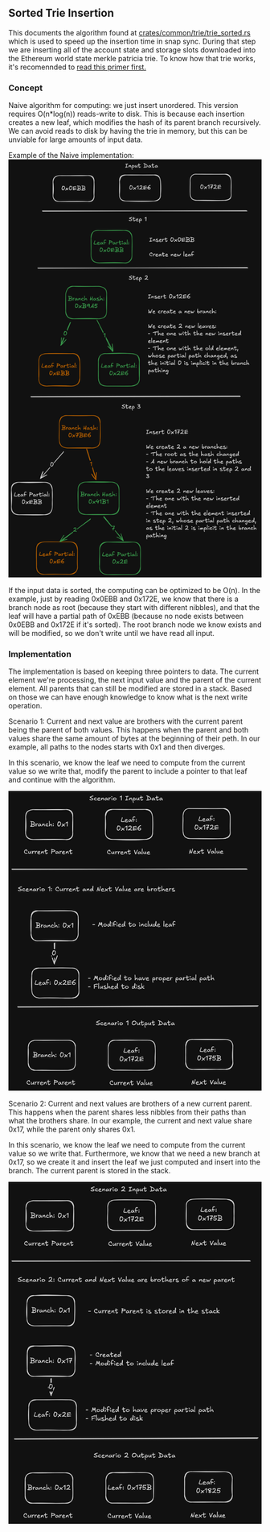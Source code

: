 ## Sorted Trie Insertion

This documents the algorithm found at [crates/common/trie/trie_sorted.rs](/crates/common/trie/trie_sorted.rs)
which is used to speed up the insertion time in snap sync.
During that step we are inserting all of the account state and storage
slots downloaded into the Ethereum world state merkle patricia trie.
To know how that trie works, it's recomennded to [read this primer first.](https://epf.wiki/#/wiki/EL/data-structures?id=world-state-trie)

### Concept

Naive algorithm for computing: we just insert unordered. 
This version requires O(n\*log(n)) reads-write to disk. 
This is because each insertion creates a new leaf, which modifies 
the hash of its parent branch recursively. We can avoid reads
to disk by having the trie in memory, but this can be unviable
for large amounts of input data.

Example of the Naive implementation:
![Image showing the insertion of 3 elements 0x0EBB, 0x12E6, 0x172E. Each one requiring multiple new reads and writes](sorted_trie_insert/Naive%20Insertion%20Example%201.png)

If the input data is sorted, the computing can be optimized to be O(n).
In the example, just by reading 0x0EBB and 0x172E, we know that there is 
a branch node as root (because they start with different nibbles), and
that the leaf will have a partial path of 0xEBB (because no node exists
between 0x0EBB and 0x172E if it's sorted). The root branch node we know exists and will be modified, so we don't write until we have read all
input.

### Implementation

The implementation is based on keeping three pointers to data. The current
element we're processing, the next input value and the parent of the current
element. All parents that can still be modified are stored in a stack. 
Based on those we can have enough knowledge to know what is the 
next write operation.

Scenario 1: Current and next value are brothers with the current
parent being the parent of both values. This happens when
the parent and both values share the same amount of bytes at the beginning of 
their peth. In our example, all paths to the nodes starts with 0x1 and
then diverges.

In this scenario, we know the leaf we need to compute from the current value
so we write that, modify the parent to include a pointer to that leaf 
and continue with the algorithm.

![Image showing the insertion of 1 elements with a current parent branch 0x1, the current element 0x12E6 and next element 0x172E. 0x12E6 is inserted with a single write](sorted_trie_insert/Sorted%20Insertion%20Scenario%201.png)

Scenario 2: Current and next values are brothers of a new current parent.
This happens when the parent shares less nibbles from their paths than what the brothers share.
In our example, the current and next value share 0x17, while the parent only shares 0x1.

In this scenario, we know the leaf we need to compute from the current value
so we write that. Furthermore, we know that we need a new branch at 0x17,
so we create it and insert the leaf we just computed and insert into the branch.
The current parent is stored in the stack.

![Image showing the insertion of 1 elements with a current parent branch 0x1, the current element 0x172E and next element 0x175B. 0x172E is inserted with a single write, while the current parent branch is put onto the stack, while a new current parent branch 0x12 is created](sorted_trie_insert/Sorted%20Insertion%20Scenario%202.png)
